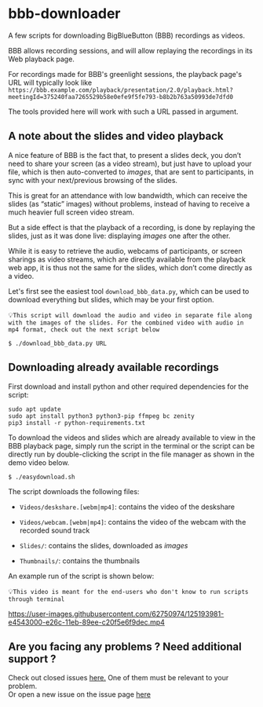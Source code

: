 # bbb-downloader
A few scripts for downloading BigBlueButton (BBB) recordings as
videos.

BBB allows recording sessions, and will allow replaying the recordings
in its Web playback page.

For recordings made for BBB's greenlight sessions, the playback page's
URL will typically look like
`https://bbb.example.com/playback/presentation/2.0/playback.html?meetingId=375240faa7265529b58e0efe9f5fe793-b8b2b763a50993de7dfd0`

The tools provided here will work with such a URL passed in argument.

## A note about the slides and video playback

A nice feature of BBB is the fact that, to present a slides deck, you
don’t need to share your screen (as a video stream), but just have to
upload your file, which is then auto-converted to *images*, that are
sent to participants, in sync with your next/previous browsing of the
slides.

This is great for an attendance with low bandwidth, which can receive
the slides (as “static” images) without problems, instead of having to
receive a much heavier full screen video stream.

But a side effect is that the playback of a recording, is
done by replaying the slides, just as it was done live: displaying
*images* one after the other.

While it is easy to retrieve the audio, webcams of participants, or
screen sharings as video streams, which are directly available from the
playback web app, it is thus not the same for the slides, which
don’t come directly as a video.

Let's first see the easiest tool `download_bbb_data.py`, which can be used to download
everything but slides, which may be your first option.

💡```This script will download the audio and video in separate file along
with the images of the slides. For the combined video with audio in mp4 format, check out the next script below```
```
$ ./download_bbb_data.py URL
```

## Downloading already available recordings

First download and install python and other required dependencies for the script:
```
sudo apt update
sudo apt install python3 python3-pip ffmpeg bc zenity
pip3 install -r python-requirements.txt
```

To download the videos and slides which are already available to view
in the BBB playback page, simply run the script in the terminal or the script can be directly run by double-clicking the script in the file manager as shown in the demo video below.
```
$ ./easydownload.sh
```

The script downloads the following files:

- `Videos/deskshare.[webm|mp4]`: contains the video of the deskshare

- `Videos/webcam.[webm|mp4]`: contains the video of the webcam with the recorded sound track

- `Slides/`: contains the slides, downloaded as *images*

- `Thumbnails/`: contains the thumbnails

An example run of the script is shown below:

💡```This video is meant for the end-users who don't know to run scripts through terminal```


https://user-images.githubusercontent.com/62750974/125193981-e4543000-e26c-11eb-89ee-c20f5e6f9dec.mp4



## Are you facing any problems ? Need additional support ?
Check out closed issues [here.](https://github.com/pnchinmay/bbb-downloader/issues?q=is%3Aissue+is%3Aclosed) One of them must be relevant to your problem.  
Or open a new issue on the issue page [here](https://github.com/pnchinmay/bbb-downloader/issues/new?assignees=&labels=bug%2C+feature+request&template=bug-report.md&title=BUG%3A+)
